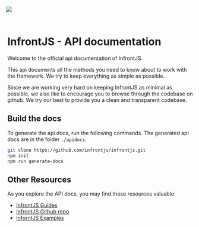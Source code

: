 <img src="https://www.infrontjs.com/assets/ext/ifjs-colored-bg-logo.png" style="max-width: 100%; margin-left: -4px; margin-bottom: 24px">

# InfrontJS - API documentation

Welcome to the official api documentation of InfrontJS.

This api documents all the methods you need to know about to work with the framework. We try to keep everything as simple as possible.

Since we are working very hard on keeping InfrontJS as minimal as possible, we also like to encourage you to browse through the codebase on github. We try our best to provide you a clean and transparent codebase. 


## Build the docs

To generate the api docs, run the following commands. The generated api docs are in the folder `./apidocs`.

```bash
git clone https://github.com/infrontjs/infrontjs.git 
npm init
npm run generate-docs
```

## Other Resources

As you explore the API docs, you may find these resources valuable:

* [InfrontJS Guides](https://guides.infrontjs.com)
* [InfrontJS Github repo](https://github.com/infrontjs/infrontjs)
* [InforntJS Examples](https://examples.infrontjs.com)
